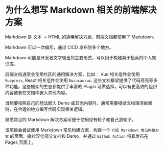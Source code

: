 # 为什么想写 Markdown 相关的前端解决方案

Markdown 是 文本 -> HTML 的通用解决方案，前端文档都使用了 Markdown。

Markdown 可以一次编写，通过 CICD 发布到多个地方。

Markdown 可能是开发者文字输出的主要形式，可以用于构建易于检索的个人知识库。

前端文档通常会使用社区的通用解决方案，比如： Vue 相关组件会使用 `Vuepress`, React 相关组件会使用 `Docusaurus`. 这些文档框架提供了代码高亮等多种功能。这些框架的生态都提供了丰富的 Plugin 可供选择，可以有更高效的组织内容或者在文档中嵌入其他内容。

当想要按照自己的想法嵌入 Demo 或其他内容时，通常需要根据文档理清依赖链，在合适的地方编写代码实现相关逻辑。

熟悉常见的 Markdown 解决方案可便于使用现有轮子和自己造轮子。

该项目会尝试使用 Markdown 常见构建方案，构建一个 `介绍 Markdown 常见构建方案` 的页面，摘抄汉化部分文档和 Demo，并通过 `Github Action` 将其发布在 Pages 页面上。
